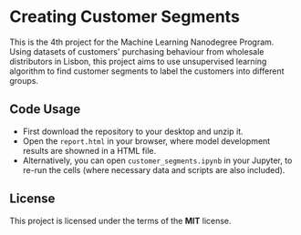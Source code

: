 # Creating Customer Segments
This is the 4th project for the Machine Learning Nanodegree Program. Using datasets of customers' purchasing behaviour from wholesale distributors in Lisbon, this project aims to use unsupervised learning algorithm to find customer segments to label the customers into different groups.

## Code Usage
- First download the repository to your desktop and unzip it.
- Open the ```report.html``` in your browser, where model development results are showned in a HTML file.
- Alternatively, you can open ```customer_segments.ipynb``` in your Jupyter, to re-run the cells (where necessary data and scripts are also included).

## License
This project is licensed under the terms of the **MIT** license.